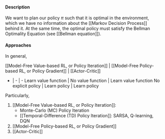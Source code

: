 #### Description
We want to plan our policy $\pi$ such that it is optimal in the environment, which we have no information about the [[Markov Decision Process]] behind it. At the same time, the optimal policy must satisfy the Bellman Optimality Equation (see [[Bellman equation]]).

#### Approaches

In general,

[[Model-Free Value-based RL, or Policy Iteration]] | [[Model-Free Policy-based RL, or Policy Gradient]] | [[Actor-Critic]]
- | - | -
Learn value function | No value function | Learn value function
No explicit policy | Learn policy | Learn policy

Particularly,
1. [[Model-Free Value-based RL, or Policy Iteration]]:
	- Monte-Carlo (MC) Policy Iteration
	- [[Temporal-Difference (TD) Policy Iteration]]: SARSA, Q-learning, DQN
2. [[Model-Free Policy-based RL, or Policy Gradient]]
3. [[Actor-Critic]]